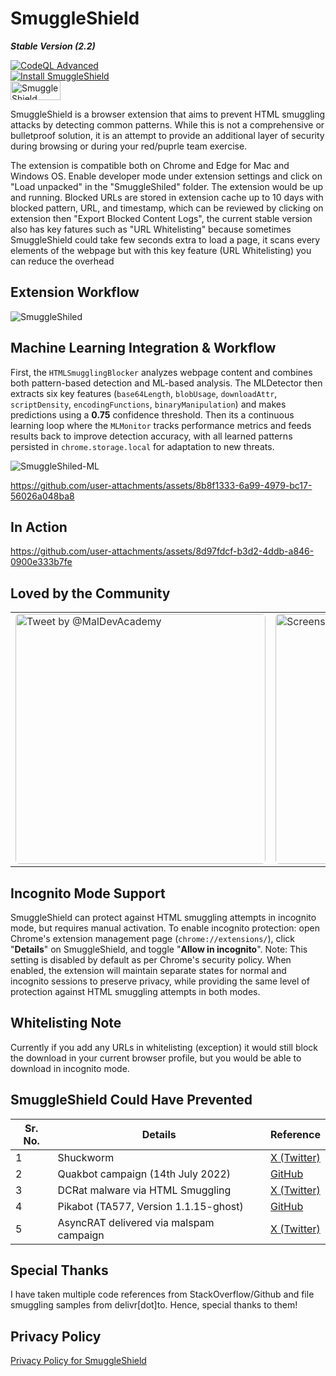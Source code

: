 # SmuggleShield
***Stable Version (2.2)***

[![CodeQL Advanced](https://github.com/RootUp/SmuggleShield/actions/workflows/codeql.yml/badge.svg)](https://github.com/RootUp/SmuggleShield/actions/workflows/codeql.yml) <br>
[![Install SmuggleShield](https://img.shields.io/badge/Chrome-Install_SmuggleShield-green?logo=google-chrome&logoColor=white)](https://chromewebstore.google.com/detail/SmuggleShield/lglilndcogcapdkpfllcdlopgffbepce) <br>
<a href="https://www.blackhat.com/asia-25/arsenal/schedule/#smuggleshield----basic-protection-against-html-smuggling-43154">
  <img src="https://github.com/user-attachments/assets/316fa3e3-a840-43ba-811f-61caa1f79fd8" alt="SmuggleShield BlackHat" width="80" height="30">
</a>

SmuggleShield is a browser extension that aims to prevent HTML smuggling attacks by detecting common patterns. While this is not a comprehensive or bulletproof solution, it is an attempt to provide an additional layer of security during browsing or during your red/puprle team exercise.

The extension is compatible both on Chrome and Edge for Mac and Windows OS. Enable developer mode under extension settings and click on "Load unpacked" in the "SmuggleShiled" folder. The extension would be up and running. Blocked URLs are stored in extension cache up to 10 days with blocked pattern, URL, and timestamp, which can be reviewed by clicking on extension then "Export Blocked Content Logs", the current stable version also has key fatures such as "URL Whitelisting" because sometimes SmuggleShield could take few seconds extra to load a page, it scans every elements of the webpage but with this key feature (URL Whitelisting) you can reduce the overhead 

## Extension Workflow

![SmuggleShiled](https://github.com/user-attachments/assets/4048bebe-0004-457d-9242-17379eabe73b)

## Machine Learning Integration & Workflow

First, the `HTMLSmugglingBlocker` analyzes webpage content and combines both pattern-based detection and ML-based analysis. The MLDetector then extracts six key features (`base64Length`, `blobUsage`, `downloadAttr`, `scriptDensity`, `encodingFunctions`, `binaryManipulation`) and makes predictions using a **0.75** confidence threshold. Then its a continuous learning loop where the `MLMonitor` tracks performance metrics and feeds results back to improve detection accuracy, with all learned patterns persisted in `chrome.storage.local` for adaptation to new threats.

![SmuggleShiled-ML](https://github.com/user-attachments/assets/03539fef-331b-4b93-8b26-98310f4a820c)

https://github.com/user-attachments/assets/8b8f1333-6a99-4979-bc17-56026a048ba8

## In Action

https://github.com/user-attachments/assets/8d97fdcf-b3d2-4ddb-a846-0900e333b7fe

## Loved by the Community

<table>
  <tr>
    <td>
      <a href="https://x.com/MalDevAcademy/status/1917240995399573838" target="_blank">
        <img src="https://github.com/user-attachments/assets/7ac946a8-9ce2-453e-9bf5-a938b74806a9" 
             alt="Tweet by @MalDevAcademy" 
             width="400" 
             style="border-radius: 6px; opacity: 0.9;" />
      </a>
    </td>
    <td>
      <img src="https://github.com/user-attachments/assets/fd06745a-6e96-4f96-b3b2-ab697d2bab1c" 
           alt="Screenshot" 
           width="400" 
           style="border-radius: 6px; opacity: 0.9;" />
    </td>
  </tr>
</table>

## Incognito Mode Support
SmuggleShield can protect against HTML smuggling attempts in incognito mode, but requires manual activation. To enable incognito protection: open Chrome's extension management page (`chrome://extensions/`), click "**Details**" on SmuggleShield, and toggle "**Allow in incognito**". Note: This setting is disabled by default as per Chrome's security policy. When enabled, the extension will maintain separate states for normal and incognito sessions to preserve privacy, while providing the same level of protection against HTML smuggling attempts in both modes.

## Whitelisting Note
Currently if you add any URLs in whitelisting (exception) it would still block the download in your current browser profile, but you would be able to download in incognito mode.

## SmuggleShield Could Have Prevented

| **Sr. No.** | **Details**                                | **Reference**                                                                                                                 |
|-------------|--------------------------------------------|-----------------------------------------------------------------------------------------------------------------------------|
| 1           | Shuckworm                                  | [X (Twitter)](https://x.com/RandomDhiraj/status/1887387347387371528)                                                       |
| 2           | Quakbot campaign (14th July 2022)          | [GitHub](https://github.com/0xToxin/Malware-IOCs/blob/main/Quakbot/Quakbot-%2014072022)                                    |
| 3           | DCRat malware via HTML Smuggling           | [X (Twitter)](https://x.com/RandomDhiraj/status/1839717748970021027)                                                       |
| 4           | Pikabot (TA577, Version 1.1.15-ghost)      | [GitHub](https://github.com/pr0xylife/Pikabot/blob/main/Pikabot_01.11.2023.txt)                                            |
| 5           | AsyncRAT delivered via malspam campaign    | [X (Twitter)](https://x.com/RandomDhiraj/status/1854182495337476211)                                                       |

## Special Thanks
I have taken multiple code references from StackOverflow/Github and file smuggling samples from delivr[dot]to. Hence, special thanks to them!

## Privacy Policy
[Privacy Policy for SmuggleShield](https://www.inputzero.io/p/smuggelsheild.html)



